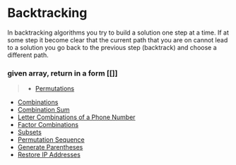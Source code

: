 # Backtracking

In backtracking algorithms you try to build a solution one step at a time. If at some step it become clear that the current path that you are on cannot lead to a solution you go back to the previous step (backtrack) and choose a different path.


### given array, return in a form [[]]

>  * [Permutations](permutations.md)

 * [Combinations](combinations.md)
 * [Combination Sum](combination_sum.md)
 * [Letter Combinations of a Phone Number](letter_combinations_of_a_phone_number.md)
 * [Factor Combinations](factor_combinations.md)
 * [Subsets](subsets.md)
 * [Permutation Sequence](permutation_sequence.md)
 * [Generate Parentheses](generate_parentheses.md)
 * [Restore IP Addresses](restore_ip_addresses.md)
